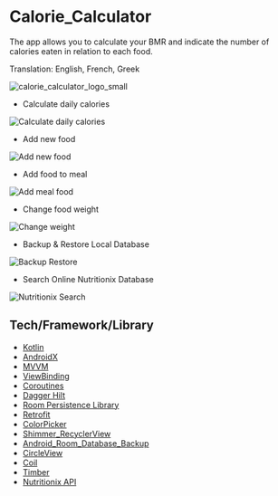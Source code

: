 # Calorie_Calculator
The app allows you to calculate your BMR and indicate the number of calories eaten in relation to each food.

Translation: English, French, Greek

![calorie_calculator_logo_small](https://user-images.githubusercontent.com/49925096/105958500-fbb2ae80-607a-11eb-9ebf-96ad5c3c537c.jpg)

- Calculate daily calories

![Calculate daily calories](https://user-images.githubusercontent.com/49925096/105958260-abd3e780-607a-11eb-9118-0920871676fc.gif)

- Add new food

![Add new food](https://user-images.githubusercontent.com/49925096/105958990-9e6b2d00-607b-11eb-8f7d-0bf8cab4b1ce.gif)

- Add food to meal

![Add meal food](https://user-images.githubusercontent.com/49925096/105959239-f3a73e80-607b-11eb-8ff8-a8fcd050825c.gif)

- Change food weight

![Change weight](https://user-images.githubusercontent.com/49925096/105959939-d757d180-607c-11eb-8a1a-4edc90082993.gif)

- Backup & Restore Local Database

![Backup   Restore](https://user-images.githubusercontent.com/49925096/109481167-bb30c100-7a7c-11eb-8dd0-70540a8341d4.gif)

- Search Online Nutritionix Database

![Nutritionix Search](https://user-images.githubusercontent.com/49925096/109481750-6d688880-7a7d-11eb-92ab-69ecc8c6e964.gif)


## Tech/Framework/Library
- [Kotlin](https://developer.android.com/kotlin/get-started)
- [AndroidX](https://developer.android.com/jetpack/androidx)
- [MVVM](https://developer.android.com/jetpack/docs/guide)
- [ViewBinding](https://developer.android.com/topic/libraries/view-binding)
- [Coroutines](https://developer.android.com/kotlin/coroutines)
- [Dagger Hilt](https://developer.android.com/training/dependency-injection/hilt-android)
- [Room Persistence Library](https://developer.android.com/topic/libraries/architecture/room)
- [Retrofit](https://square.github.io/retrofit)
- [ColorPicker](https://github.com/Dhaval2404/ColorPicker)
- [Shimmer_RecyclerView](https://github.com/omtodkar/ShimmerRecyclerView)
- [Android_Room_Database_Backup](https://github.com/rafi0101/Android-Room-Database-Backup)
- [CircleView](https://github.com/lopspower/CircleView)
- [Coil](https://github.com/coil-kt/coil)
- [Timber](https://github.com/JakeWharton/timber)
- [Nutritionix API](https://www.nutritionix.com/business/api)
